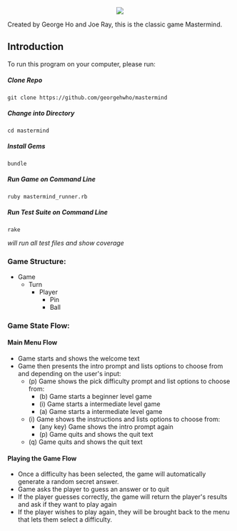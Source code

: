 <p align="center">
 <a href =  "https://backend.turing.io/module1/projects/mastermind">
  <img src="https://i.imgur.com/bWQsBh1.png">
 </a>
</p> 

Created by George Ho and Joe Ray, this is the classic game Mastermind.

## Introduction

To run this program on your computer, please run:

##### Clone Repo
```cli
git clone https://github.com/georgehwho/mastermind
```
##### Change into Directory 
```cli
cd mastermind
```
##### Install Gems
```cli
bundle
```

##### Run Game on Command Line
```cli
ruby mastermind_runner.rb
```

##### Run Test Suite on Command Line

```cli 
rake
```
_will run all test files and show coverage_

### Game Structure:

* Game
  * Turn
    * Player
      * Pin
      * Ball

### Game State Flow:

#### Main Menu Flow

* Game starts and shows the welcome text
* Game then presents the intro prompt and lists options to choose from and depending on the user's input:
  * (p) Game shows the pick difficulty prompt and list options to choose from:
    * (b) Game starts a beginner level game
    * (i) Game starts a intermediate level game
    * (a) Game starts a intermediate level game
  * (i) Game shows the instructions and lists options to choose from:
    * (any key) Game shows the intro prompt again
    * (p) Game quits and shows the quit text
  * (q) Game quits and shows the quit text

#### Playing the Game Flow

* Once a difficulty has been selected, the game will automatically generate a random secret answer.
* Game asks the player to guess an answer or to quit
* If the player guesses correctly, the game will return the player's results and ask if they want to play again
* If the player wishes to play again, they will be brought back to the menu that lets them select a difficulty.
